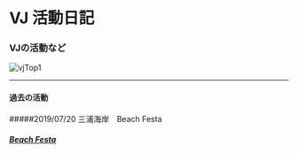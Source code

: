 # VJ 活動日記

### VJの活動など

![vjTop1](https://user-images.githubusercontent.com/43961147/64004855-17deb300-cb4a-11e9-92ae-3fda51196178.gif)

*** 
#### 過去の活動

#####2019/07/20 三浦海岸　Beach Festa
##### [Beach Festa](https://www.facebook.com/events/784745598587503/)



